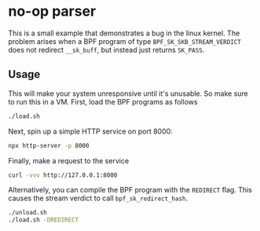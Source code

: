 # no-op parser

This is a small example that demonstrates a bug in the linux kernel. The problem arises when a BPF program of type `BPF_SK_SKB_STREAM_VERDICT` does not redirect `__sk_buff`, but instead just returns `SK_PASS`.

## Usage
This will make your system unresponsive until it's unusable. So make sure to run this in a VM.
First, load the BPF programs as follows
```bash
./load.sh
```

Next, spin up a simple HTTP service on port 8000:
```bash
npx http-server -p 8000
```

Finally, make a request to the service
```bash
curl -vvv http://127.0.0.1:8000
```

Alternatively, you can compile the BPF program with the `REDIRECT` flag. This causes the stream verdict to call `bpf_sk_redirect_hash`.
```bash
./unload.sh
./load.sh -DREDIRECT
```